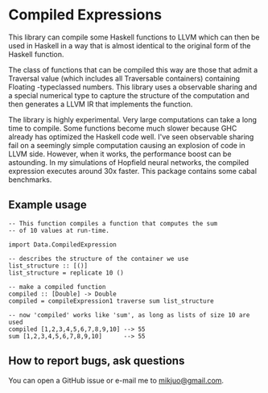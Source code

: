Compiled Expressions
====================

This library can compile some Haskell functions to LLVM which can then be
used in Haskell in a way that is almost identical to the original form of
the Haskell function.

The class of functions that can be compiled this way are those that admit a
Traversal value (which includes all Traversable containers) containing
Floating -typeclassed numbers. This library uses a observable sharing and a
special numerical type to capture the structure of the computation and then
generates a LLVM IR that implements the function.

The library is highly experimental. Very large computations can take a long
time to compile. Some functions become much slower because GHC already has
optimized the Haskell code well. I've seen observable sharing fail on a
seemingly simple computation causing an explosion of code in LLVM side.
However, when it works, the performance boost can be astounding. In my
simulations of Hopfield neural networks, the compiled expression executes
around 30x faster. This package contains some cabal benchmarks.

Example usage
-------------

    -- This function compiles a function that computes the sum
    -- of 10 values at run-time.

    import Data.CompiledExpression

    -- describes the structure of the container we use
    list_structure :: [()]
    list_structure = replicate 10 ()

    -- make a compiled function
    compiled :: [Double] -> Double
    compiled = compileExpression1 traverse sum list_structure

    -- now 'compiled' works like 'sum', as long as lists of size 10 are used
    compiled [1,2,3,4,5,6,7,8,9,10] --> 55
    sum [1,2,3,4,5,6,7,8,9,10]      --> 55

How to report bugs, ask questions
---------------------------------

You can open a GitHub issue or e-mail me to <mikjuo@gmail.com>.

